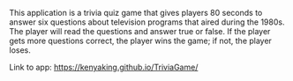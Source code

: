This application is a trivia quiz game that gives players 80 seconds to answer six questions about television programs that aired during the 1980s. The player will read the questions and answer true or false. If the player gets more questions correct, the player wins the game; if not, the player loses. 

Link to app: https://kenyaking.github.io/TriviaGame/